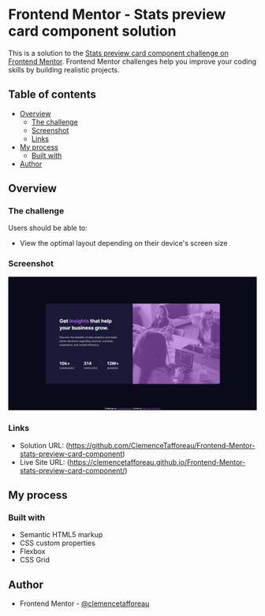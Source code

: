 # Frontend Mentor - Stats preview card component solution

This is a solution to the [Stats preview card component challenge on Frontend Mentor](https://www.frontendmentor.io/challenges/stats-preview-card-component-8JqbgoU62). Frontend Mentor challenges help you improve your coding skills by building realistic projects. 

## Table of contents

- [Overview](#overview)
  - [The challenge](#the-challenge)
  - [Screenshot](#screenshot)
  - [Links](#links)
- [My process](#my-process)
  - [Built with](#built-with)
- [Author](#author)

## Overview

### The challenge

Users should be able to:

- View the optimal layout depending on their device's screen size

### Screenshot

![](./screenshot.jpg)

### Links

- Solution URL: (https://github.com/ClemenceTafforeau/Frontend-Mentor-stats-preview-card-component)
- Live Site URL: (https://clemencetafforeau.github.io/Frontend-Mentor-stats-preview-card-component/)

## My process

### Built with

- Semantic HTML5 markup
- CSS custom properties
- Flexbox
- CSS Grid

## Author

- Frontend Mentor - [@clemencetafforeau](https://www.frontendmentor.io/profile/clemencetafforeau)
